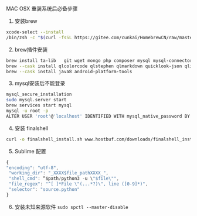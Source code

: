 MAC OSX 重装系统后必备步骤
1. 安装brew  
```bash
xcode-select --install
/bin/zsh -c "$(curl -fsSL https://gitee.com/cunkai/HomebrewCN/raw/master/Homebrew.sh)"
```
2. brew插件安装
```bash
brew install ta-lib   git wget mongo php composer mysql mysql-connector-c node libomp gcc llvm boost-python scrcpy
brew --cask install qlcolorcode qlstephen qlmarkdown quicklook-json qlimagesize webpquicklook suspicious-package quicklookase qlvideo
brew --cask install java8 android-platform-tools
```

3. mysql安装后不能登录
```bash
mysql_secure_installation
sudo mysql.server start
brew services start mysql
mysql -u root -p
ALTER USER 'root'@'localhost' IDENTIFIED WITH mysql_native_password BY '12345678';FLUSH PRIVILEGES;
```
4. 安装 finalshell
```bash
curl -o finalshell_install.sh www.hostbuf.com/downloads/finalshell_install.sh;chmod +x finalshell_install.sh;sudo ./finalshell_install.sh
```
5. Sublime 配置
```js
{
"encoding": "utf-8",
 "working_dir": "_XXXX$file_pathXXXX_",
 "shell_cmd": “$path/python3 -u \"$file\"",
 "file_regex": "^[ ]*File \"(...*?)\", line ([0-9]*)",
 "selector": "source.python"
}
```

6. 安装未知来源软件
`sudo spctl --master-disable`


